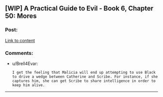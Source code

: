 ## [WIP] A Practical Guide to Evil - Book 6, Chapter 50: Mores

### Post:

[Link to content](https://practicalguidetoevil.wordpress.com/2020/08/14/chapter-50-mores/)

### Comments:

- u/Brell4Evar:
  ```
  I get the feeling that Malicia will end up attempting to use Black to drive a wedge between Catherine and Scribe. For instance, if she captures him, she can get Scribe to share intelligence in order to keep him alive.
  ```

---

